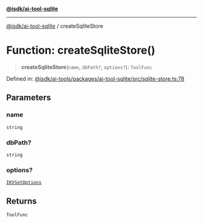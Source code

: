 [**@isdk/ai-tool-sqlite**](../README.md)

***

[@isdk/ai-tool-sqlite](../globals.md) / createSqliteStore

# Function: createSqliteStore()

> **createSqliteStore**(`name`, `dbPath?`, `options?`): `ToolFunc`

Defined in: [@isdk/ai-tools/packages/ai-tool-sqlite/src/sqlite-store.ts:78](https://github.com/isdk/ai-tool-sqlite.js/blob/2f4fdcf4b214ba449ef126c584c827b0d3d9f601/src/sqlite-store.ts#L78)

## Parameters

### name

`string`

### dbPath?

`string`

### options?

[`IKVSetOptions`](../interfaces/IKVSetOptions.md)

## Returns

`ToolFunc`
